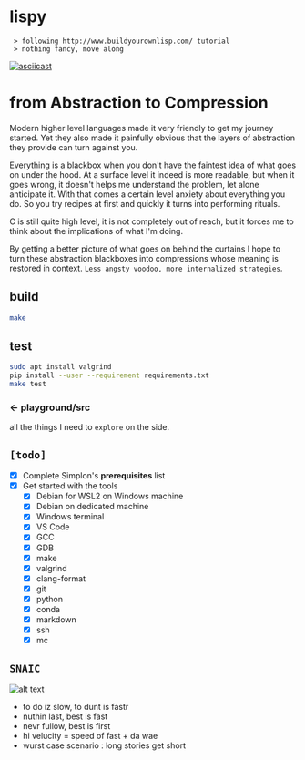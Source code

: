 # **lispy**
```
 > following http://www.buildyourownlisp.com/ tutorial
 > nothing fancy, move along
```
[![asciicast](https://asciinema.org/a/xUzkxNCyVGNhiKQoIAZdmF4Ms.png)](https://asciinema.org/a/xUzkxNCyVGNhiKQoIAZdmF4Ms?speed=2&theme=tango&size=medium&autoplay=1)

# from Abstraction to Compression
Modern higher level languages made it very friendly to get my journey started. Yet they also made it painfully obvious that the layers of abstraction they provide can turn against you. 

Everything is a blackbox when you don't have the faintest idea of what goes on under the hood. At a surface level it indeed is more readable, but when it goes wrong, it doesn't helps me understand the problem, let alone anticipate it.
With that comes a certain level anxiety about everything you do. So you try recipes at first and quickly it turns into performing rituals. 

C is still quite high level, it is not completely out of reach, but it forces me to think about the implications of what I'm doing.

By getting a better picture of what goes on behind the curtains I hope to turn these abstraction blackboxes into compressions whose meaning is restored in context. `Less angsty voodoo, more internalized strategies`.

## build
```bash
make
```

## test
```bash
sudo apt install valgrind
pip install --user --requirement requirements.txt
make test
```
### ← playground/src
all the things I need to `explore` on the side.


## `[todo]`
- [x] Complete Simplon's **prerequisites** list
- [x] Get started with the tools
    + [x] Debian for WSL2 on Windows machine
    + [x] Debian on dedicated machine
    + [x] Windows terminal
    + [x] VS Code
    + [x] GCC
    + [x] GDB
    + [x] make
    + [x] valgrind
    + [x] clang-format
    + [x] git
    + [x] python
    + [x] conda
    + [x] markdown
    + [x] ssh
    + [x] mc

## `SNAIC`
![alt text][nvrstap]
- to do iz slow, to dunt is fastr
- nuthin last, best is fast  
- nevr fullow, best is first
- hi velucity = speed of fast + da wae
- wurst case scenario : long stories get short


[nvrstap]: https://img.shields.io/static/v1?label=NEVR%20STAP&message=OLWIZ%20FASTR&color=ff69b4&style=for-the-badge "SNAIC --halp"
